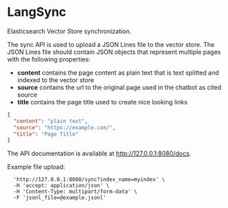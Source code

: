 # LangSync

Elasticsearch Vector Store synchronization.

The sync API is used to upload a JSON Lines file to the vector store.
The JSON Lines file should contain JSON objects that represent multiple pages with the following properties:

* **content** contains the page content as plain text that is text splitted and indexed to the vector store
* **source** contains the url to the original page used in the chatbot as cited source
* **title** contains the page title used to create nice looking links

```json
{
  "content": "plain text",
  "source": "https://example.com/",
  "title": "Page Title"
}
```

The API documentation is available at http://127.0.0.1:8080/docs.

Example file upload:

```curl -X 'POST' \
  'http://127.0.0.1:8080/sync?index_name=myindex' \
  -H 'accept: application/json' \
  -H 'Content-Type: multipart/form-data' \
  -F 'jsonl_file=@example.jsonl'
```
